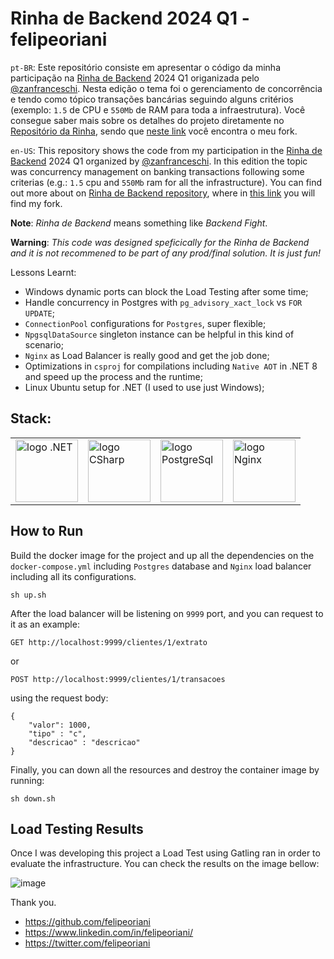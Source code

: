 # Rinha de Backend 2024 Q1 - felipeoriani

`pt-BR`: Este repositório consiste em apresentar o código da minha participação na [Rinha de Backend](https://twitter.com/rinhadebackend) 2024 Q1 origanizada pelo [@zanfranceschi](https://twitter.com/zanfranceschi). Nesta edição o tema foi o gerenciamento de concorrência e tendo como tópico transações bancárias seguindo alguns critérios (exemplo: `1.5` de CPU e `550Mb` de RAM para toda a infraestrutura). Você consegue saber mais sobre os detalhes do projeto diretamente no [Repositório da Rinha](https://github.com/zanfranceschi/rinha-de-backend-2024-q1), sendo que [neste link](https://github.com/felipeoriani/rinha-de-backend-2024-q1) você encontra o meu fork.

`en-US`: This repository shows the code from my participation in the [Rinha de Backend](https://twitter.com/rinhadebackend) 2024 Q1 organized by [@zanfranceschi](https://twitter.com/zanfranceschi). In this edition the topic was concurrency management on banking transactions following some criterias (e.g.: `1.5` cpu and `550Mb` ram for all the infrastructure). You can find out more about on [Rinha de Backend repository](https://github.com/zanfranceschi/rinha-de-backend-2024-q1), where in [this link](https://github.com/felipeoriani/rinha-de-backend-2024-q1) you will find my fork.

**Note**: _Rinha de Backend_ means something like _Backend Fight_.

**Warning**: _This code was designed speficically for the Rinha de Backend and it is not recommened to be part of any prod/final solution. It is just fun!_

Lessons Learnt:
- Windows dynamic ports can block the Load Testing after some time;
- Handle concurrency in Postgres with `pg_advisory_xact_lock` vs `FOR UPDATE`;
- `ConnectionPool` configurations for `Postgres`, super flexible;
- `NpgsqlDataSource` singleton instance can be helpful in this kind of scenario;
- `Nginx` as Load Balancer is really good and get the job done;
- Optimizations in `csproj` for compilations including `Native AOT` in .NET 8 and speed up the process and the runtime;
- Linux Ubuntu setup for .NET (I used to use just Windows);

## Stack:
<table align=center>
  <tr>
    <td><img src="https://upload.wikimedia.org/wikipedia/commons/thumb/7/7d/Microsoft_.NET_logo.svg/456px-Microsoft_.NET_logo.svg.png" alt="logo .NET" width="100" height="auto"></td>
    <td><img src="https://upload.wikimedia.org/wikipedia/commons/thumb/d/d2/C_Sharp_Logo_2023.svg/1280px-C_Sharp_Logo_2023.svg.png" alt="logo CSharp" width="100" height="auto"></td>
    <td><img src="https://upload.wikimedia.org/wikipedia/commons/2/29/Postgresql_elephant.svg" alt="logo PostgreSql" width="100" height="auto"></td>
    <td><img src="https://upload.wikimedia.org/wikipedia/commons/c/c5/Nginx_logo.svg" alt="logo Nginx" width="100" height="auto"></td>
  </tr>
</table>

## How to Run

Build the docker image for the project and up all the dependencies on the `docker-compose.yml` including `Postgres` database and `Nginx` load balancer including all its configurations.

```
sh up.sh
```

After the load balancer will be listening on `9999` port, and you can request to it as an example:

```
GET http://localhost:9999/clientes/1/extrato
```

or

```
POST http://localhost:9999/clientes/1/transacoes
```

using the request body:

```
{
    "valor": 1000,
    "tipo" : "c",
    "descricao" : "descricao"
}
```

Finally, you can down all the resources and destroy the container image by running:

```
sh down.sh
```

## Load Testing Results

Once I was developing this project a Load Test using Gatling ran in order to evaluate the infrastructure. You can check the results on the image bellow:

![image](https://github.com/felipeoriani/rinha-backend-24q1/assets/865173/f00cbbf6-5693-4eec-a67b-0e6a655a3256)

Thank you.

- https://github.com/felipeoriani
- https://www.linkedin.com/in/felipeoriani/
- https://twitter.com/felipeoriani
